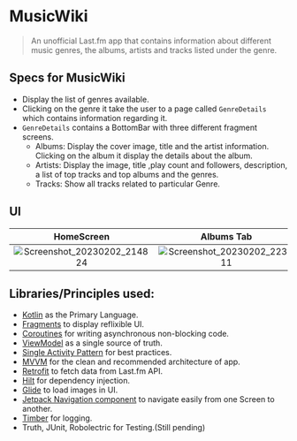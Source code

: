 # MusicWiki
> An unofficial Last.fm app that contains information about different music genres, the albums, artists and tracks listed under the genre.


## Specs for MusicWiki
- Display the list of genres available.
- Clicking on the genre it take the user to a page called ```GenreDetails``` which contains information regarding it.
- ```GenreDetails``` contains a BottomBar with three different fragment screens.
  - Albums: Display the cover image, title and the artist information. Clicking on the album it display the details about the album.
  - Artists: Display the image, title ,play count and followers, description, a list of top tracks and top albums and the genres.
  - Tracks: Show all tracks related to particular Genre.

## UI
HomeScreen | Albums Tab | Artists Tab | Tracks Tab
:-------------------------:|:-------------------------:|:-------------------------:|:-------------------------: 
![Screenshot_20230202_214824](https://user-images.githubusercontent.com/85388413/216382388-8ca4f68d-71f7-4c3a-b4b2-0d20e52ce659.png)|![Screenshot_20230202_223611](https://user-images.githubusercontent.com/85388413/216393224-1b73c730-0287-4c0c-803d-05c7d6adbd98.png)|![Screenshot_20230202_223611](https://user-images.githubusercontent.com/85388413/216393224-1b73c730-0287-4c0c-803d-05c7d6adbd98.png)|![Screenshot_20230202_223611](https://user-images.githubusercontent.com/85388413/216393224-1b73c730-0287-4c0c-803d-05c7d6adbd98.png)



## Libraries/Principles used: 
- [Kotlin](https://kotlinlang.org/) as the Primary Language.
- [Fragments](https://developer.android.com/guide/fragments) to display reflixible UI.
- [Coroutines](https://developer.android.com/kotlin/coroutines?gclsrc=ds&gclsrc=ds) for writing asynchronous non-blocking code.
- [ViewModel](https://developer.android.com/topic/libraries/architecture/viewmodel?gclsrc=ds&gclsrc=ds) as a single source of truth.
- [Single Activity Pattern](https://www.youtube.com/watch?v=2k8x8V77CrU) for best practices.
- [MVVM](https://developer.android.com/topic/architecture?gclsrc=ds&gclsrc=ds) for the clean and recommended architecture of app.
- [Retrofit](https://square.github.io/retrofit/) to fetch data from Last.fm API.
- [Hilt](https://developer.android.com/training/dependency-injection/hilt-android) for dependency injection.
- [Glide](https://github.com/bumptech/glide) to load images in UI.
- [Jetpack Navigation component](https://developer.android.com/guide/navigation?gclsrc=ds&gclsrc=ds) to navigate easily from one Screen to another.
- [Timber](https://github.com/JakeWharton/timber) for logging.
- Truth, JUnit, Robolectric for Testing.(Still pending)
